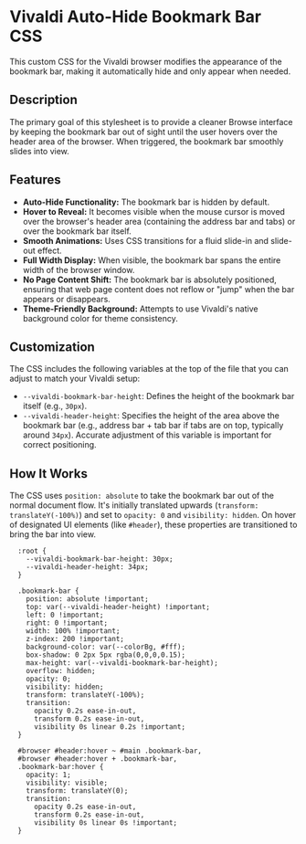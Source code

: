 # Vivaldi Auto-Hide Bookmark Bar CSS

This custom CSS for the Vivaldi browser modifies the appearance of the bookmark bar, making it automatically hide and only appear when needed.

## Description

The primary goal of this stylesheet is to provide a cleaner Browse interface by keeping the bookmark bar out of sight until the user hovers over the header area of the browser. When triggered, the bookmark bar smoothly slides into view.

## Features

* **Auto-Hide Functionality:** The bookmark bar is hidden by default.
* **Hover to Reveal:** It becomes visible when the mouse cursor is moved over the browser's header area (containing the address bar and tabs) or over the bookmark bar itself.
* **Smooth Animations:** Uses CSS transitions for a fluid slide-in and slide-out effect.
* **Full Width Display:** When visible, the bookmark bar spans the entire width of the browser window.
* **No Page Content Shift:** The bookmark bar is absolutely positioned, ensuring that web page content does not reflow or "jump" when the bar appears or disappears.
* **Theme-Friendly Background:** Attempts to use Vivaldi's native background color for theme consistency.

## Customization

The CSS includes the following variables at the top of the file that you can adjust to match your Vivaldi setup:

* `--vivaldi-bookmark-bar-height`: Defines the height of the bookmark bar itself (e.g., `30px`).
* `--vivaldi-header-height`: Specifies the height of the area above the bookmark bar (e.g., address bar + tab bar if tabs are on top, typically around `34px`). Accurate adjustment of this variable is important for correct positioning.

## How It Works

The CSS uses `position: absolute` to take the bookmark bar out of the normal document flow. It's initially translated upwards (`transform: translateY(-100%)`) and set to `opacity: 0` and `visibility: hidden`. On hover of designated UI elements (like `#header`), these properties are transitioned to bring the bar into view.

      :root {
        --vivaldi-bookmark-bar-height: 30px;
        --vivaldi-header-height: 34px;
      }
      
      .bookmark-bar {
        position: absolute !important;
        top: var(--vivaldi-header-height) !important;
        left: 0 !important;
        right: 0 !important;
        width: 100% !important;
        z-index: 200 !important;
        background-color: var(--colorBg, #fff);
        box-shadow: 0 2px 5px rgba(0,0,0,0.15);
        max-height: var(--vivaldi-bookmark-bar-height);
        overflow: hidden;
        opacity: 0;
        visibility: hidden;
        transform: translateY(-100%);
        transition:
          opacity 0.2s ease-in-out,
          transform 0.2s ease-in-out,
          visibility 0s linear 0.2s !important;
      }
      
      #browser #header:hover ~ #main .bookmark-bar,
      #browser #header:hover + .bookmark-bar,
      .bookmark-bar:hover {
        opacity: 1;
        visibility: visible;
        transform: translateY(0);
        transition:
          opacity 0.2s ease-in-out,
          transform 0.2s ease-in-out,
          visibility 0s linear 0s !important;
      }
